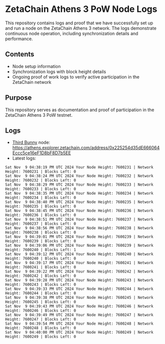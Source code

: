 # ZetaChain Athens 3 PoW Node Logs
This repository contains logs and proof that we have successfully set up and run a node on the ZetaChain Athens 3 network. The logs demonstrate continuous node operation, including synchronization details and performance.

## Contents
- Node setup information
- Synchronization logs with block height details
- Ongoing proof of work logs to verify active participation in the ZetaChain network

## Purpose
This repository serves as documentation and proof of participation in the ZetaChain Athens 3 PoW testnet.

## Logs

- [Third Bunny](https://thirdbunny.xyz/) node: https://athens.explorer.zetachain.com/address/0x225254d35dE666064Eccc5ce16eF1D8bF8D7b5EE
- Latest logs:
```
Sat Nov  9 04:38:19 PM UTC 2024 Your Node Height: 7600231 | Network Height: 7600231 | Blocks Left: 0
Sat Nov  9 04:38:24 PM UTC 2024 Your Node Height: 7600232 | Network Height: 7600232 | Blocks Left: 0
Sat Nov  9 04:38:29 PM UTC 2024 Your Node Height: 7600233 | Network Height: 7600233 | Blocks Left: 0
Sat Nov  9 04:38:35 PM UTC 2024 Your Node Height: 7600234 | Network Height: 7600234 | Blocks Left: 0
Sat Nov  9 04:38:40 PM UTC 2024 Your Node Height: 7600235 | Network Height: 7600235 | Blocks Left: 0
Sat Nov  9 04:38:45 PM UTC 2024 Your Node Height: 7600236 | Network Height: 7600236 | Blocks Left: 0
Sat Nov  9 04:38:51 PM UTC 2024 Your Node Height: 7600237 | Network Height: 7600237 | Blocks Left: 0
Sat Nov  9 04:38:56 PM UTC 2024 Your Node Height: 7600238 | Network Height: 7600238 | Blocks Left: 0
Sat Nov  9 04:39:01 PM UTC 2024 Your Node Height: 7600239 | Network Height: 7600239 | Blocks Left: 0
Sat Nov  9 04:39:06 PM UTC 2024 Your Node Height: 7600239 | Network Height: 7600240 | Blocks Left: 1
Sat Nov  9 04:39:12 PM UTC 2024 Your Node Height: 7600240 | Network Height: 7600240 | Blocks Left: 0
Sat Nov  9 04:39:17 PM UTC 2024 Your Node Height: 7600241 | Network Height: 7600241 | Blocks Left: 0
Sat Nov  9 04:39:22 PM UTC 2024 Your Node Height: 7600242 | Network Height: 7600242 | Blocks Left: 0
Sat Nov  9 04:39:28 PM UTC 2024 Your Node Height: 7600243 | Network Height: 7600243 | Blocks Left: 0
Sat Nov  9 04:39:33 PM UTC 2024 Your Node Height: 7600244 | Network Height: 7600244 | Blocks Left: 0
Sat Nov  9 04:39:38 PM UTC 2024 Your Node Height: 7600245 | Network Height: 7600245 | Blocks Left: 0
Sat Nov  9 04:39:43 PM UTC 2024 Your Node Height: 7600246 | Network Height: 7600246 | Blocks Left: 0
Sat Nov  9 04:39:49 PM UTC 2024 Your Node Height: 7600247 | Network Height: 7600247 | Blocks Left: 0
Sat Nov  9 04:39:54 PM UTC 2024 Your Node Height: 7600248 | Network Height: 7600248 | Blocks Left: 0
Sat Nov  9 04:40:00 PM UTC 2024 Your Node Height: 7600249 | Network Height: 7600249 | Blocks Left: 0
```
